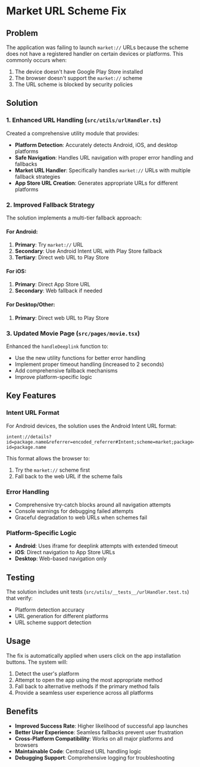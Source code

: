 # Market URL Scheme Fix

## Problem
The application was failing to launch `market://` URLs because the scheme does not have a registered handler on certain devices or platforms. This commonly occurs when:

1. The device doesn't have Google Play Store installed
2. The browser doesn't support the `market://` scheme
3. The URL scheme is blocked by security policies

## Solution

### 1. Enhanced URL Handling (`src/utils/urlHandler.ts`)
Created a comprehensive utility module that provides:

- **Platform Detection**: Accurately detects Android, iOS, and desktop platforms
- **Safe Navigation**: Handles URL navigation with proper error handling and fallbacks
- **Market URL Handler**: Specifically handles `market://` URLs with multiple fallback strategies
- **App Store URL Creation**: Generates appropriate URLs for different platforms

### 2. Improved Fallback Strategy
The solution implements a multi-tier fallback approach:

#### For Android:
1. **Primary**: Try `market://` URL
2. **Secondary**: Use Android Intent URL with Play Store fallback
3. **Tertiary**: Direct web URL to Play Store

#### For iOS:
1. **Primary**: Direct App Store URL
2. **Secondary**: Web fallback if needed

#### For Desktop/Other:
1. **Primary**: Direct web URL to Play Store

### 3. Updated Movie Page (`src/pages/movie.tsx`)
Enhanced the `handleDeeplink` function to:

- Use the new utility functions for better error handling
- Implement proper timeout handling (increased to 2 seconds)
- Add comprehensive fallback mechanisms
- Improve platform-specific logic

## Key Features

### Intent URL Format
For Android devices, the solution uses the Android Intent URL format:
```
intent://details?id=package.name&referrer=encoded_referrer#Intent;scheme=market;package=com.android.vending;end|https://play.google.com/store/apps/details?id=package.name
```

This format allows the browser to:
1. Try the `market://` scheme first
2. Fall back to the web URL if the scheme fails

### Error Handling
- Comprehensive try-catch blocks around all navigation attempts
- Console warnings for debugging failed attempts
- Graceful degradation to web URLs when schemes fail

### Platform-Specific Logic
- **Android**: Uses iframe for deeplink attempts with extended timeout
- **iOS**: Direct navigation to App Store URLs
- **Desktop**: Web-based navigation only

## Testing

The solution includes unit tests (`src/utils/__tests__/urlHandler.test.ts`) that verify:
- Platform detection accuracy
- URL generation for different platforms
- URL scheme support detection

## Usage

The fix is automatically applied when users click on the app installation buttons. The system will:

1. Detect the user's platform
2. Attempt to open the app using the most appropriate method
3. Fall back to alternative methods if the primary method fails
4. Provide a seamless user experience across all platforms

## Benefits

- **Improved Success Rate**: Higher likelihood of successful app launches
- **Better User Experience**: Seamless fallbacks prevent user frustration
- **Cross-Platform Compatibility**: Works on all major platforms and browsers
- **Maintainable Code**: Centralized URL handling logic
- **Debugging Support**: Comprehensive logging for troubleshooting
